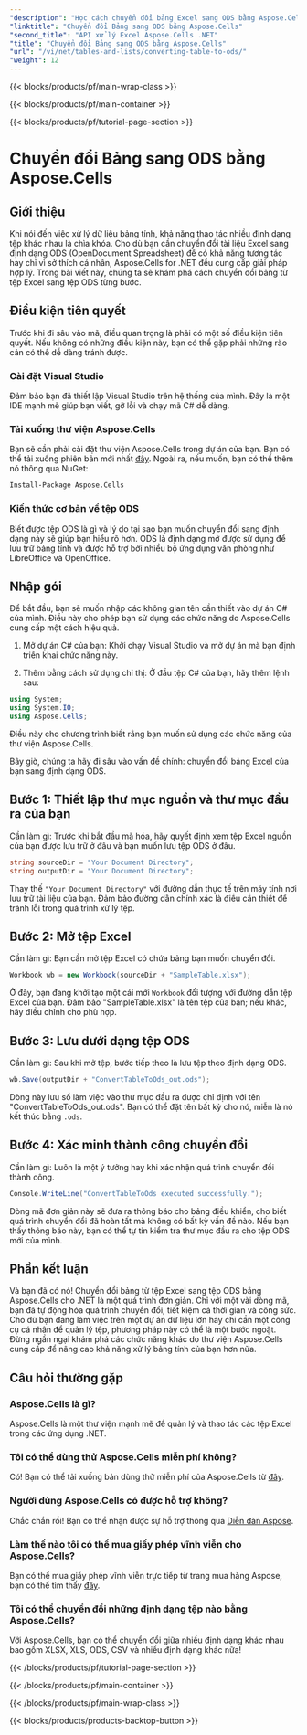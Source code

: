 ```yaml
---
"description": "Học cách chuyển đổi bảng Excel sang ODS bằng Aspose.Cells cho .NET với hướng dẫn từng bước dễ dàng của chúng tôi."
"linktitle": "Chuyển đổi Bảng sang ODS bằng Aspose.Cells"
"second_title": "API xử lý Excel Aspose.Cells .NET"
"title": "Chuyển đổi Bảng sang ODS bằng Aspose.Cells"
"url": "/vi/net/tables-and-lists/converting-table-to-ods/"
"weight": 12
---
```


{{< blocks/products/pf/main-wrap-class >}}

{{< blocks/products/pf/main-container >}}

{{< blocks/products/pf/tutorial-page-section >}}

# Chuyển đổi Bảng sang ODS bằng Aspose.Cells

## Giới thiệu

Khi nói đến việc xử lý dữ liệu bảng tính, khả năng thao tác nhiều định dạng tệp khác nhau là chìa khóa. Cho dù bạn cần chuyển đổi tài liệu Excel sang định dạng ODS (OpenDocument Spreadsheet) để có khả năng tương tác hay chỉ vì sở thích cá nhân, Aspose.Cells for .NET đều cung cấp giải pháp hợp lý. Trong bài viết này, chúng ta sẽ khám phá cách chuyển đổi bảng từ tệp Excel sang tệp ODS từng bước.

## Điều kiện tiên quyết

Trước khi đi sâu vào mã, điều quan trọng là phải có một số điều kiện tiên quyết. Nếu không có những điều kiện này, bạn có thể gặp phải những rào cản có thể dễ dàng tránh được.

### Cài đặt Visual Studio

Đảm bảo bạn đã thiết lập Visual Studio trên hệ thống của mình. Đây là một IDE mạnh mẽ giúp bạn viết, gỡ lỗi và chạy mã C# dễ dàng.

### Tải xuống thư viện Aspose.Cells

Bạn sẽ cần phải cài đặt thư viện Aspose.Cells trong dự án của bạn. Bạn có thể tải xuống phiên bản mới nhất [đây](https://releases.aspose.com/cells/net/). Ngoài ra, nếu muốn, bạn có thể thêm nó thông qua NuGet:

```bash
Install-Package Aspose.Cells
```

### Kiến thức cơ bản về tệp ODS

Biết được tệp ODS là gì và lý do tại sao bạn muốn chuyển đổi sang định dạng này sẽ giúp bạn hiểu rõ hơn. ODS là định dạng mở được sử dụng để lưu trữ bảng tính và được hỗ trợ bởi nhiều bộ ứng dụng văn phòng như LibreOffice và OpenOffice.

## Nhập gói

Để bắt đầu, bạn sẽ muốn nhập các không gian tên cần thiết vào dự án C# của mình. Điều này cho phép bạn sử dụng các chức năng do Aspose.Cells cung cấp một cách hiệu quả.

1. Mở dự án C# của bạn:
Khởi chạy Visual Studio và mở dự án mà bạn định triển khai chức năng này.

2. Thêm bằng cách sử dụng chỉ thị:
Ở đầu tệp C# của bạn, hãy thêm lệnh sau:

```csharp
using System;
using System.IO;
using Aspose.Cells;
```

Điều này cho chương trình biết rằng bạn muốn sử dụng các chức năng của thư viện Aspose.Cells.

Bây giờ, chúng ta hãy đi sâu vào vấn đề chính: chuyển đổi bảng Excel của bạn sang định dạng ODS. 

## Bước 1: Thiết lập thư mục nguồn và thư mục đầu ra của bạn

Cần làm gì:
Trước khi bắt đầu mã hóa, hãy quyết định xem tệp Excel nguồn của bạn được lưu trữ ở đâu và bạn muốn lưu tệp ODS ở đâu.

```csharp
string sourceDir = "Your Document Directory";
string outputDir = "Your Document Directory";
```

Thay thế `"Your Document Directory"` với đường dẫn thực tế trên máy tính nơi lưu trữ tài liệu của bạn. Đảm bảo đường dẫn chính xác là điều cần thiết để tránh lỗi trong quá trình xử lý tệp.

## Bước 2: Mở tệp Excel

Cần làm gì:
Bạn cần mở tệp Excel có chứa bảng bạn muốn chuyển đổi.

```csharp
Workbook wb = new Workbook(sourceDir + "SampleTable.xlsx");
```

Ở đây, bạn đang khởi tạo một cái mới `Workbook` đối tượng với đường dẫn tệp Excel của bạn. Đảm bảo "SampleTable.xlsx" là tên tệp của bạn; nếu khác, hãy điều chỉnh cho phù hợp.

## Bước 3: Lưu dưới dạng tệp ODS

Cần làm gì:
Sau khi mở tệp, bước tiếp theo là lưu tệp theo định dạng ODS.

```csharp
wb.Save(outputDir + "ConvertTableToOds_out.ods");
```

Dòng này lưu sổ làm việc vào thư mục đầu ra được chỉ định với tên "ConvertTableToOds_out.ods". Bạn có thể đặt tên bất kỳ cho nó, miễn là nó kết thúc bằng `.ods`.

## Bước 4: Xác minh thành công chuyển đổi

Cần làm gì:
Luôn là một ý tưởng hay khi xác nhận quá trình chuyển đổi thành công.

```csharp
Console.WriteLine("ConvertTableToOds executed successfully.");
```

Dòng mã đơn giản này sẽ đưa ra thông báo cho bảng điều khiển, cho biết quá trình chuyển đổi đã hoàn tất mà không có bất kỳ vấn đề nào. Nếu bạn thấy thông báo này, bạn có thể tự tin kiểm tra thư mục đầu ra cho tệp ODS mới của mình.

## Phần kết luận

Và bạn đã có nó! Chuyển đổi bảng từ tệp Excel sang tệp ODS bằng Aspose.Cells cho .NET là một quá trình đơn giản. Chỉ với một vài dòng mã, bạn đã tự động hóa quá trình chuyển đổi, tiết kiệm cả thời gian và công sức. Cho dù bạn đang làm việc trên một dự án dữ liệu lớn hay chỉ cần một công cụ cá nhân để quản lý tệp, phương pháp này có thể là một bước ngoặt. Đừng ngần ngại khám phá các chức năng khác do thư viện Aspose.Cells cung cấp để nâng cao khả năng xử lý bảng tính của bạn hơn nữa.

## Câu hỏi thường gặp

### Aspose.Cells là gì?
Aspose.Cells là một thư viện mạnh mẽ để quản lý và thao tác các tệp Excel trong các ứng dụng .NET. 

### Tôi có thể dùng thử Aspose.Cells miễn phí không?
Có! Bạn có thể tải xuống bản dùng thử miễn phí của Aspose.Cells từ [đây](https://releases.aspose.com/).

### Người dùng Aspose.Cells có được hỗ trợ không?
Chắc chắn rồi! Bạn có thể nhận được sự hỗ trợ thông qua [Diễn đàn Aspose](https://forum.aspose.com/c/cells/9).

### Làm thế nào tôi có thể mua giấy phép vĩnh viễn cho Aspose.Cells?
Bạn có thể mua giấy phép vĩnh viễn trực tiếp từ trang mua hàng Aspose, bạn có thể tìm thấy [đây](https://purchase.aspose.com/buy).

### Tôi có thể chuyển đổi những định dạng tệp nào bằng Aspose.Cells?
Với Aspose.Cells, bạn có thể chuyển đổi giữa nhiều định dạng khác nhau bao gồm XLSX, XLS, ODS, CSV và nhiều định dạng khác nữa!

{{< /blocks/products/pf/tutorial-page-section >}}

{{< /blocks/products/pf/main-container >}}

{{< /blocks/products/pf/main-wrap-class >}}

{{< blocks/products/products-backtop-button >}}
